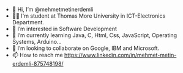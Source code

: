 - 👋 Hi, I’m @mehmetmetinerdemli
- 🧑‍💻 I'm student at Thomas More University in ICT-Electronics Department.
- 👀 I’m interested in Software Development
- 🌱 I’m currently learning Java, C, Html, Css, JavaScript, Operating Systems, Arduino...
- 💞️ I’m looking to collaborate on Google, IBM and Microsoft.
- 📫 How to reach me https://www.linkedin.com/in/mehmet-metin-erdemli-875748198/

<!---
mehmetmetinerdemli/mehmetmetinerdemli is a ✨ special ✨ repository because its `README.md` (this file) appears on your GitHub profile.
You can click the Preview link to take a look at your changes.
--->
